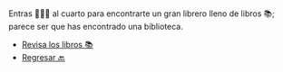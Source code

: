 Entras 🚶🏻‍♂️ al cuarto para encontrarte un gran librero lleno de libros 📚; parece ser que has encontrado una biblioteca.

- [Revisa los libros 📚](5-CA.md)
- [Regresar 🔙](3-A.md)
